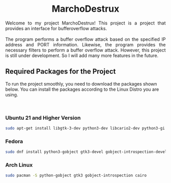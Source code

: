 <div align="center">
    <h1> MarchoDestrux </h1>
</div>

<p div align="justify">
    <bold> Welcome to my project MarchoDestrux! This project is a project that provides an interface for bufferoverflow attacks. </bold>
    <br/> <br/>
    The program performs a buffer overflow attack based on the specified IP address and PORT information. Likewise, the program provides the necessary filters to perform a buffer overflow attack. However, this project is still under development. So I will add many more features in the future.
</p>

<h2> Required Packages for the Project </h2>

<p>
    To run the project smoothly, you need to download the packages shown below. You can install the packages according to the Linux Distro you are using.
</p> <br>

<h3> Ubuntu 21 and Higher Version</h3>

```sh
sudo apt-get install libgtk-3-dev python3-dev libcario2-dev python3-gi gir1.2-gtk-3.0 libgirepository1.0-dev
```` 

<h3> Fedora </h3>

```sh
sudo dnf install python3-gobject gtk3-devel gobject-introspection-devel cairo-devel
```

<h3> Arch Linux </h3>

```sh
sudo pacman -S python-gobject gtk3 gobject-introspection cairo
```